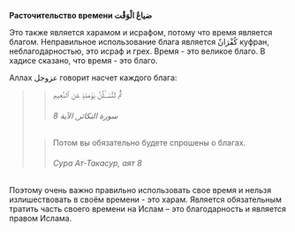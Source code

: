 **Расточительство времени ضياعُ الْوَقْت**

Это также является харамом и
исрафом, потому что время является благом. Неправильное использование
блага является كُفْرَانٌ куфран, неблагодарностью, это исраф и грех. Время -
это великое благо. В хадисе сказано, что время - это благо. 

Аллах عزوجل говорит насчет каждого блага:

>> ثُمَّ لَتُسْــَٔلُنَّ يَوْمَئِذٍ عَنِ ٱلنَّعِيمِ
>>
>> ###### سورة التكاثر, الآية 8
>
>> Потом вы обязательно будете спрошены о благах.
>>
>> ###### Сура Ат-Такасур, аят 8

Поэтому очень важно правильно использовать свое время и нельзя
излишествовать в своём времени - это харам. Является обязательным
тратить часть своего времени на Ислам – это благодарность и является
правом Ислама. 